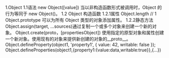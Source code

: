 1.Object
1.1语法
    new Object([value])
    当以非构造函数形式被调用时，Object 的行为等同于 new Object()。
1.2 Object 构造函数
1.2.1属性
    Object.length  // 1
    Object.prototype    可以为所有 Object 类型的对象添加属性。
1.2.2静态方法
    Object.assign(target, ...sources)通过复制一个或多个对象来创建一个新的对象。
    Object.create(proto，[propertiesObject]) 
        使用指定的原型对象和属性创建一个新对象。使用现有的对象来提供新创建的对象的__proto__。
    Object.defineProperty(object1, 'property1', {
        value: 42,
        writable: false
    });
    Object.defineProperties(object1,{property1:{value:data,writable:true}},{...})
    